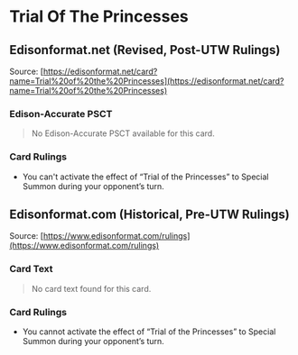 # Trial Of The Princesses

## Edisonformat.net (Revised, Post-UTW Rulings)

Source: [https://edisonformat.net/card?name=Trial%20of%20the%20Princesses](https://edisonformat.net/card?name=Trial%20of%20the%20Princesses)

### Edison-Accurate PSCT

> No Edison-Accurate PSCT available for this card.

### Card Rulings

*   You can't activate the effect of “Trial of the Princesses” to Special Summon during your opponent’s turn.


## Edisonformat.com (Historical, Pre-UTW Rulings)

Source: [https://www.edisonformat.com/rulings](https://www.edisonformat.com/rulings)

### Card Text

> No card text found for this card.

### Card Rulings

*   You cannot activate the effect of “Trial of the Princesses” to Special Summon during your opponent’s turn.


